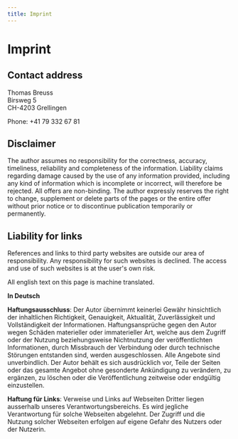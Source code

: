 ```yaml
---
title: Imprint
---
```


# Imprint

## Contact address

Thomas Breuss<br>
Birsweg 5<br>
CH-4203 Grellingen<br>

Phone: +41 79 332 67 81<br>

## Disclaimer

The author assumes no responsibility for the correctness, accuracy, timeliness, reliability and completeness of the information.
Liability claims regarding damage caused by the use of any information provided, including any kind of information which is incomplete or incorrect, will therefore be rejected.
All offers are non-binding.
The author expressly reserves the right to change, supplement or delete parts of the pages or the entire offer without prior notice or to discontinue publication temporarily or permanently.

## Liability for links

References and links to third party websites are outside our area of responsibility.
Any responsibility for such websites is declined.
The access and use of such websites is at the user's own risk.

All english text on this page is machine translated.

**In Deutsch**

**Haftungsausschluss**:
Der Autor übernimmt keinerlei Gewähr hinsichtlich der inhaltlichen Richtigkeit, Genauigkeit, Aktualität, Zuverlässigkeit und Vollständigkeit der Informationen.
Haftungsansprüche gegen den Autor wegen Schäden materieller oder immaterieller Art, welche aus dem Zugriff oder der Nutzung beziehungsweise Nichtnutzung der veröffentlichten Informationen, durch Missbrauch der Verbindung oder durch technische Störungen entstanden sind, werden ausgeschlossen.
Alle Angebote sind unverbindlich.
Der Autor behält es sich ausdrücklich vor, Teile der Seiten oder das gesamte Angebot ohne gesonderte Ankündigung zu verändern, zu ergänzen, zu löschen oder die Veröffentlichung zeitweise oder endgültig einzustellen.

**Haftung für Links**:
Verweise und Links auf Webseiten Dritter liegen ausserhalb unseres Verantwortungsbereichs.
Es wird jegliche Verantwortung für solche Webseiten abgelehnt.
Der Zugriff und die Nutzung solcher Webseiten erfolgen auf eigene Gefahr des Nutzers oder der Nutzerin.
